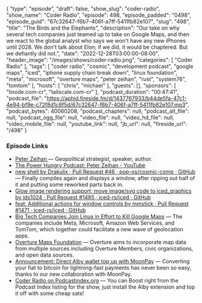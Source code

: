 {
  "type": "episode",
  "draft": false,
  "show_slug": "coder-radio",
  "show_name": "Coder Radio",
  "episode": 498,
  "episode_padded": "0498",
  "episode_guid": "67c32647-f6b7-406f-a7ff-5411fb82e107",
  "slug": "498",
  "title": "The Birds and the Elephants",
  "description": "Our take on why several tech companies just teamed up to take on Google Maps, and then we react to the global analyst who says we won't have any new iPhones until 2028. We don't talk about Elon; if we did, it would be chaptered. But we defiantly did not.",
  "date": "2022-12-28T03:00:00-08:00",
  "header_image": "/images/shows/coder-radio.png",
  "categories": [
    "Coder Radio"
  ],
  "tags": [
    "coder radio",
    "cosmic",
    "development podcast",
    "google maps",
    "iced",
    "iphone supply chain break down",
    "linux foundation",
    "meta",
    "microsoft",
    "overture maps",
    "peter zeihan",
    "rust",
    "system76",
    "tomtom"
  ],
  "hosts": [
    "chris",
    "michael"
  ],
  "guests": [],
  "sponsors": [
    "linode.com-cr",
    "tailscale.com-cr"
  ],
  "podcast_duration": "00:47:41",
  "podcast_file": "https://aphid.fireside.fm/d/1437767933/b44de5fa-47c1-4e94-bf9e-c72f8d1c8f5d/67c32647-f6b7-406f-a7ff-5411fb82e107.mp3",
  "podcast_bytes": 40060208,
  "podcast_chapters": null,
  "podcast_alt_file": null,
  "podcast_ogg_file": null,
  "video_file": null,
  "video_hd_file": null,
  "video_mobile_file": null,
  "youtube_link": null,
  "jb_url": null,
  "fireside_url": "/498"
}


### Episode Links

  * [Peter Zeihan ](https://twitter.com/PeterZeihan "Peter Zeihan ") — Geopolitical strategist, speaker, author. 
  * [The Power Hungry Podcast: Peter Zeihan - YouTube](https://www.youtube.com/watch?v=Ai6OOQrt7_o&t=2010s "The Power Hungry Podcast: Peter Zeihan - YouTube")
  * [new shell by Drakulix · Pull Request #46 · pop-os/cosmic-comp · GitHub](https://github.com/pop-os/cosmic-comp/pull/46 "new shell by Drakulix · Pull Request #46 · pop-os/cosmic-comp · GitHub") — Finally compiles again and displays a window, after ripping out half of it and putting some reworked parts back in.
  * [Glow image rendering support; move image/svg code to iced_graphics by ids1024 · Pull Request #1485 · iced-rs/iced · GitHub](https://github.com/iced-rs/iced/pull/1485 "Glow image rendering support; move image/svg code to iced_graphics by ids1024 · Pull Request #1485 · iced-rs/iced · GitHub")
  * [feat: Additional actions for window controls by mmstick · Pull Request #1471 · iced-rs/iced · GitHub](https://github.com/iced-rs/iced/pull/1471 "feat: Additional actions for window controls by mmstick · Pull Request #1471 · iced-rs/iced · GitHub")
  * [Big Tech Companies Join Linux in Effort to Kill Google Maps](https://gizmodo.com/linux-google-maps-meta-aws-microsoft-tomtom-1849899375 "Big Tech Companies Join Linux in Effort to Kill Google Maps") — The companies include Meta, Microsoft, Amazon Web Services, and TomTom, which together could facilitate a new wave of geolocation apps.
  * [Overture Maps Foundation](https://overturemaps.org/ "Overture Maps Foundation") — Overture aims to incorporate map data from multiple sources including Overture Members, civic organizations, and open data sources.
  * [Announcement: Direct Alby wallet top up with MoonPay](https://blog.getalby.com/announcement-bitcoin-onramp-with-moonpay/ "Announcement: Direct Alby wallet top up with MoonPay") — Converting your fiat to bitcoin for lightning-fast payments has never been so easy, thanks to our new collaboration with MoonPay.
  * [Coder Radio on Podcastindex.org](https://podcastindex.org/podcast/487548 "Coder Radio on Podcastindex.org") — You can Boost right from the Podcast Index listing for the show, just install the Alby extension and top it off with some cheap sats!


